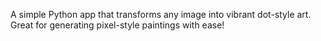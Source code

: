A simple Python app that transforms any image into vibrant dot-style art. Great for generating pixel-style paintings with ease!
